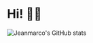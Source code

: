 # Hi! :wave::smiley:


![Jeanmarco's GitHub stats](https://github-readme-stats.vercel.app/api?username=OctavoPE&theme=dark&show_icons=true)
